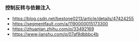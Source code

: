 ### 控制反转与依赖注入
* https://blog.csdn.net/bestone0213/article/details/47424255
* https://segmentfault.com/a/1190000015173300
* https://zhuanlan.zhihu.com/p/33492169
* https://www.jianshu.com/p/07af9dbbbc4b
